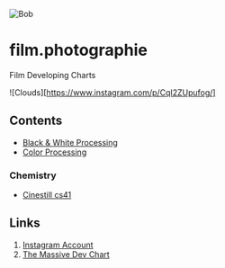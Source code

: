 ![Bob][logo]

# film.photographie

Film Developing Charts

![Clouds][https://www.instagram.com/p/CqI2ZUpufog/]

## Contents

- [Black & White Processing](./by_film/B%26W.md)
- [Color Processing](./by_film/C41.md)
### Chemistry

- [Cinestill cs41](./by_chemistry/CINESTILL_CS41.md)

## Links

1. [Instagram Account](https://www.instagram.com/film.photographie/)
2. [The Massive Dev Chart](https://www.digitaltruth.com/devchart.php)

  [logo]: https://scontent.cdninstagram.com/v/t51.2885-15/337165458_539829121613088_8682663666428390128_n.webp?stp=dst-jpg_e35&_nc_ht=scontent.cdninstagram.com&_nc_cat=100&_nc_ohc=EoxMdbz6rFwAX8nvimg&edm=APs17CUBAAAA&ccb=7-5&ig_cache_key=MzA2NDkzODc4MTA5OTAzMTA3Mg%3D%3D.2-ccb7-5&oh=00_AfDDEexdYre-fVbhE6AX4fhJrVGWzk7V5pdfmKab9RPsEw&oe=649DFFF1&_nc_sid=df044f